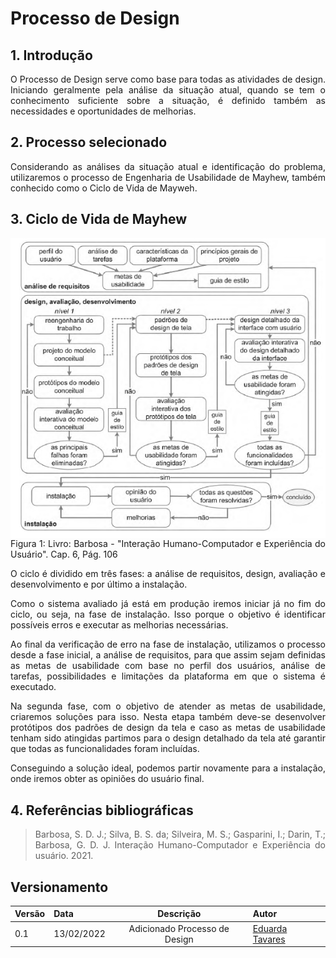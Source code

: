 <style>body {text-align: justify}</style>

# Processo de Design

## 1. Introdução
O Processo de Design serve como base para todas as atividades de design. Iniciando geralmente pela análise da situação atual, quando se tem o conhecimento suficiente sobre a situação, é definido também as necessidades e oportunidades de melhorias.

## 2. Processo selecionado
Considerando as análises da situação atual e identificação do problema, utilizaremos o processo de Engenharia de Usabilidade de Mayhew, também conhecido como o Ciclo de Vida de Mayweh.

## 3. Ciclo de Vida de Mayhew

<div style="display:flex; flex-flow: row wrap; justify-content: center; margin 30px auto">
    <img width="600px" src="../img/ciclo_mayhew.png">
    <figcaption>Figura 1: Livro: Barbosa - "Interação Humano-Computador e Experiência do Usuário". Cap. 6, Pág. 106</figcaption>
</div>

O ciclo é dividido em três fases: a análise de requisitos, design, avaliação e desenvolvimento e por último a instalação.

Como o sistema avaliado já está em produção iremos iniciar já no fim do ciclo, ou seja, na fase de instalação. Isso porque o objetivo é identificar possíveis erros e executar as melhorias necessárias.

Ao final da verificação de erro na fase de instalação, utilizamos o processo desde a fase inicial, a análise de requisitos, para que assim sejam definidas as metas de usabilidade com base no perfil dos usuários, análise de tarefas, possibilidades e limitações da plataforma em que o sistema é executado.

Na segunda fase, com o objetivo de atender as metas de usabilidade, criaremos soluções para isso. Nesta etapa também deve-se desenvolver protótipos dos padrões de design da tela e caso as metas de usabilidade tenham sido atingidas partimos para o design detalhado da tela até garantir que todas as funcionalidades foram incluídas. 

Conseguindo a solução ideal, podemos partir novamente para a instalação, onde iremos obter as opiniões do usuário final.

## 4. Referências bibliográficas
> Barbosa, S. D. J.; Silva, B. S. da; Silveira, M. S.; Gasparini, I.; Darin, T.; Barbosa, G. D. J. Interação Humano-Computador e Experiência do usuário. 2021.

## Versionamento

|Versão|Data|Descrição|Autor|
|------|----|:---------:|-----|
|0.1|13/02/2022| Adicionado Processo de Design | [Eduarda Tavares](https://github.com/etavares) |

